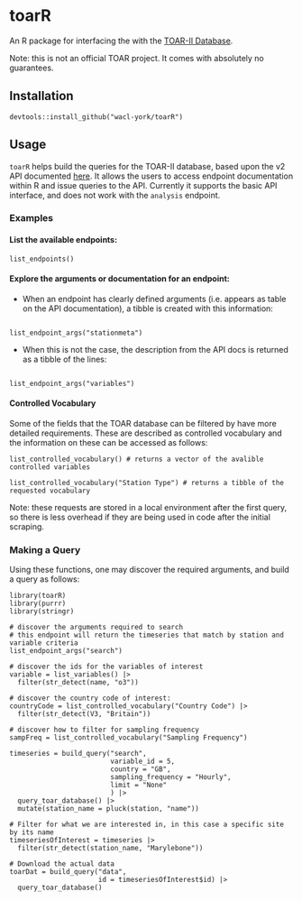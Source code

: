 # toarR

An R package for interfacing the with the [TOAR-II Database](https://toar-data.fz-juelich.de/).

Note: this is not an official TOAR project. It comes with absolutely no guarantees.

## Installation

```         
devtools::install_github("wacl-york/toarR")
```

## Usage

`toarR` helps build the queries for the TOAR-II database, based upon the v2 API documented [here](https://toar-data.fz-juelich.de/api/v2/). It allows the users to access endpoint documentation within R and issue queries to the API. Currently it supports the basic API interface, and does not work with the `analysis` endpoint.

### Examples

#### List the available endpoints:

```         
list_endpoints()
```

#### Explore the arguments or documentation for an endpoint:

-   When an endpoint has clearly defined arguments (i.e. appears as table on the API documentation), a tibble is created with this information:

```         

list_endpoint_args("stationmeta")
```

-   When this is not the case, the description from the API docs is returned as a tibble of the lines:

```         

list_endpoint_args("variables")
```

#### Controlled Vocabulary

Some of the fields that the TOAR database can be filtered by have more detailed requirements. These are described as controlled vocabulary and the information on these can be accessed as follows:

```         
list_controlled_vocabulary() # returns a vector of the avalible controlled variables

list_controlled_vocabulary("Station Type") # returns a tibble of the requested vocabulary

```

Note: these requests are stored in a local environment after the first query, so there is less overhead if they are being used in code after the initial scraping.

### Making a Query

Using these functions, one may discover the required arguments, and build a query as follows:

```         
library(toarR)
library(purrr)
library(stringr)

# discover the arguments required to search
# this endpoint will return the timeseries that match by station and variable criteria
list_endpoint_args("search")

# discover the ids for the variables of interest
variable = list_variables() |> 
  filter(str_detect(name, "o3"))

# discover the country code of interest:
countryCode = list_controlled_vocabulary("Country Code") |> 
  filter(str_detect(V3, "Britain"))

# discover how to filter for sampling frequency
sampFreq = list_controlled_vocabulary("Sampling Frequency")

timeseries = build_query("search",
                         variable_id = 5, 
                         country = "GB",
                         sampling_frequency = "Hourly",
                         limit = "None"
                         ) |> 
  query_toar_database() |> 
  mutate(station_name = pluck(station, "name"))

# Filter for what we are interested in, in this case a specific site by its name
timeseriesOfInterest = timeseries |> 
  filter(str_detect(station_name, "Marylebone"))

# Download the actual data
toarDat = build_query("data",
                      id = timeseriesOfInterest$id) |> 
  query_toar_database()

```
